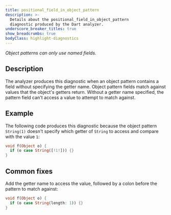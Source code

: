 ```yaml
---
title: positional_field_in_object_pattern
description: >-
  Details about the positional_field_in_object_pattern
  diagnostic produced by the Dart analyzer.
underscore_breaker_titles: true
show_breadcrumbs: true
bodyClass: highlight-diagnostics
---
```


_Object patterns can only use named fields._

## Description

The analyzer produces this diagnostic when an object pattern contains a
field without specifying the getter name. Object pattern fields match
against values that the object's getters return. Without a getter name
specified, the pattern field can't access a value to attempt to match against.

## Example

The following code produces this diagnostic because the object pattern
`String(1)` doesn't specify which getter of `String` to access and compare
with the value `1`:

```dart
void f(Object o) {
  if (o case String([!1!])) {}
}
```

## Common fixes

Add the getter name to access the value, followed
by a colon before the pattern to match against:

```dart
void f(Object o) {
  if (o case String(length: 1)) {}
}
```
